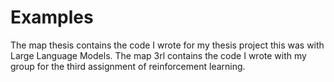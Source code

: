 # Examples

The map thesis contains the code I wrote for my thesis project this was with Large Language Models.
The map 3rl contains the code I wrote with my group for the third assignment of reinforcement learning.
